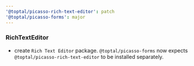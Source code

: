 ```yaml
---
'@toptal/picasso-rich-text-editor': patch
'@toptal/picasso-forms': major
---
```


### RichTextEditor

- create `Rich Text Editor` package. `@toptal/picasso-forms` now expects `@toptal/picasso-rich-text-editor` to be installed separately.
